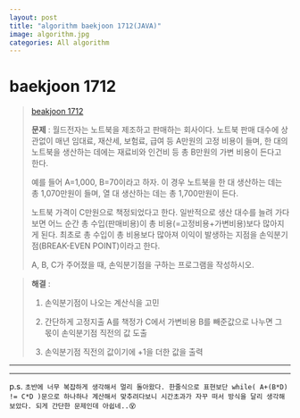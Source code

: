 ```yaml
---  
layout: post  
title: "algorithm baekjoon 1712(JAVA)"  
image: algorithm.jpg  
categories: All algorithm  
---  
```


# baekjoon 1712  

> [beakjoon 1712](https://www.acmicpc.net/problem/1712)  
>   
> **문제** : 월드전자는 노트북을 제조하고 판매하는 회사이다. 노트북 판매 대수에 상관없이 매년 임대료, 재산세, 보험료, 급여 등 A만원의 고정 비용이 들며, 한 대의 노트북을 생산하는 데에는 재료비와 인건비 등 총 B만원의 가변 비용이 든다고 한다.  
> 
> 예를 들어 A=1,000, B=70이라고 하자. 이 경우 노트북을 한 대 생산하는 데는 총 1,070만원이 들며, 열 대 생산하는 데는 총 1,700만원이 든다.  
> 
> 노트북 가격이 C만원으로 책정되었다고 한다. 일반적으로 생산 대수를 늘려 가다 보면 어느 순간 총 수입(판매비용)이 총 비용(=고정비용+가변비용)보다 많아지게 된다. 최초로 총 수입이 총 비용보다 많아져 이익이 발생하는 지점을 손익분기점(BREAK-EVEN POINT)이라고 한다.  
> 
> A, B, C가 주어졌을 때, 손익분기점을 구하는 프로그램을 작성하시오.  

> **해결** :  
> 1. 손익분기점이 나오는 계산식을 고민  
> 
> 2. 간단하게 고정지출 A를 책정가 C에서 가변비용 B를 빼준값으로 나누면 그 몫이 손익분기점 직전의 값 도출  
> 
> 3. 손익분기점 직전의 값이기에 +1을 더한 값을 출력  

---  

<script src="https://gist.github.com/nnlog/97a6ba3144c0336987c313d9bc44a1d8.js"></script>  

---   

p.s. `초반에 너무 복잡하게 생각해서 멀리 돌아왔다. 한줄식으로 표현보단 while( A+(B*D) != C*D )문으로 하나하나 계산해서 맞추려다보니 시간초과가 자꾸 떠서 방식을 달리 생각해보았다. 되게 간단한 문제인데 아쉽네..😵`
